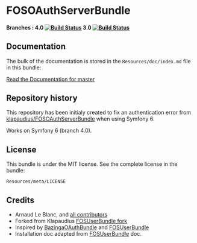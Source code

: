 FOSOAuthServerBundle
====================

#### Branches : 4.0 [![Build Status](https://app.travis-ci.com/gregoryeple/FOSOAuthServerBundle.svg?branch=4.0)](https://app.travis-ci.com/gregoryeple/FOSOAuthServerBundle.svg?branch=4.0) 3.0 [![Build Status](https://app.travis-ci.com/gregoryeple/FOSOAuthServerBundle.svg?branch=3.0)](https://app.travis-ci.com/gregoryeple/FOSOAuthServerBundle.svg?branch=3.0)


## Documentation

The bulk of the documentation is stored in the `Resources/doc/index.md` file in this bundle:

[Read the Documentation for master](https://github.com/gregoryeple/FOSOAuthServerBundle/blob/master/Resources/doc/index.md)

## Repository history

This repository has been initialy created to fix an authentication error from [klapaudius/FOSOAuthServerBundle](https://github.com/klapaudius/FOSOAuthServerBundle) when using Symfony 6.

Works on Symfony 6 (branch 4.0).

## License

This bundle is under the MIT license. See the complete license in the bundle:

    Resources/meta/LICENSE


## Credits

- Arnaud Le Blanc, and [all contributors](https://github.com/gregoryeple/FOSOAuthServerBundle/contributors)
- Forked from Klapaudius [FOSUserBundle fork](https://github.com/klapaudius/FOSOAuthServerBundle)
- Inspired by [BazingaOAuthBundle](https://github.com/willdurand/BazingaOAuthServerBundle) and [FOSUserBundle](https://github.com/FriendsOfSymfony/FOSUserBundle)
- Installation doc adapted from [FOSUserBundle](https://github.com/FriendsOfSymfony/FOSUserBundle) doc.

